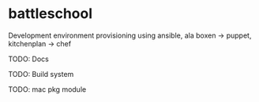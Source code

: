 battleschool
============

Development environment provisioning using ansible, ala boxen -> puppet, kitchenplan -> chef

TODO: Docs

TODO: Build system

TODO: mac pkg module
